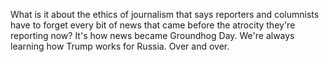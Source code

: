 What is it about the ethics of journalism that says reporters and columnists have to forget every bit of news that came before the atrocity they're reporting now?  It's how news became Groundhog Day.  We're always learning how Trump works for Russia.  Over and over.

